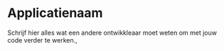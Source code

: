 # Applicatienaam

Schrijf hier alles wat een andere ontwikkleaar moet weten om met jouw code verder te werken.,

